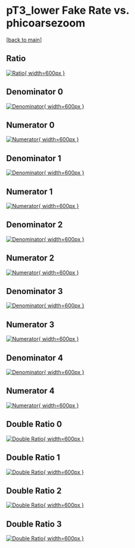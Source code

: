 # pT3_lower Fake Rate vs. phicoarsezoom

[[back to main](./)]



## Ratio

[![Ratio](../mtv/var/pT3_lower_fakerate_phicoarsezoom.png){ width=600px }](../mtv/var/pT3_lower_fakerate_phicoarsezoom.pdf)

## Denominator 0

[![Denominator](../mtv/den/pT3_lower_fakerate_phicoarsezoom_den0.png){ width=600px }](../mtv/den/pT3_lower_fakerate_phicoarsezoom_den0.pdf)

## Numerator 0

[![Numerator](../mtv/num/pT3_lower_fakerate_phicoarsezoom_num0.png){ width=600px }](../mtv/num/pT3_lower_fakerate_phicoarsezoom_num0.pdf)

## Denominator 1

[![Denominator](../mtv/den/pT3_lower_fakerate_phicoarsezoom_den1.png){ width=600px }](../mtv/den/pT3_lower_fakerate_phicoarsezoom_den1.pdf)

## Numerator 1

[![Numerator](../mtv/num/pT3_lower_fakerate_phicoarsezoom_num1.png){ width=600px }](../mtv/num/pT3_lower_fakerate_phicoarsezoom_num1.pdf)

## Denominator 2

[![Denominator](../mtv/den/pT3_lower_fakerate_phicoarsezoom_den2.png){ width=600px }](../mtv/den/pT3_lower_fakerate_phicoarsezoom_den2.pdf)

## Numerator 2

[![Numerator](../mtv/num/pT3_lower_fakerate_phicoarsezoom_num2.png){ width=600px }](../mtv/num/pT3_lower_fakerate_phicoarsezoom_num2.pdf)

## Denominator 3

[![Denominator](../mtv/den/pT3_lower_fakerate_phicoarsezoom_den3.png){ width=600px }](../mtv/den/pT3_lower_fakerate_phicoarsezoom_den3.pdf)

## Numerator 3

[![Numerator](../mtv/num/pT3_lower_fakerate_phicoarsezoom_num3.png){ width=600px }](../mtv/num/pT3_lower_fakerate_phicoarsezoom_num3.pdf)

## Denominator 4

[![Denominator](../mtv/den/pT3_lower_fakerate_phicoarsezoom_den4.png){ width=600px }](../mtv/den/pT3_lower_fakerate_phicoarsezoom_den4.pdf)

## Numerator 4

[![Numerator](../mtv/num/pT3_lower_fakerate_phicoarsezoom_num4.png){ width=600px }](../mtv/num/pT3_lower_fakerate_phicoarsezoom_num4.pdf)

## Double Ratio 0

[![Double Ratio](../mtv/ratio/pT3_lower_fakerate_phicoarsezoom_ratio0.png){ width=600px }](../mtv/ratio/pT3_lower_fakerate_phicoarsezoom_ratio0.pdf)

## Double Ratio 1

[![Double Ratio](../mtv/ratio/pT3_lower_fakerate_phicoarsezoom_ratio1.png){ width=600px }](../mtv/ratio/pT3_lower_fakerate_phicoarsezoom_ratio1.pdf)

## Double Ratio 2

[![Double Ratio](../mtv/ratio/pT3_lower_fakerate_phicoarsezoom_ratio2.png){ width=600px }](../mtv/ratio/pT3_lower_fakerate_phicoarsezoom_ratio2.pdf)

## Double Ratio 3

[![Double Ratio](../mtv/ratio/pT3_lower_fakerate_phicoarsezoom_ratio3.png){ width=600px }](../mtv/ratio/pT3_lower_fakerate_phicoarsezoom_ratio3.pdf)

